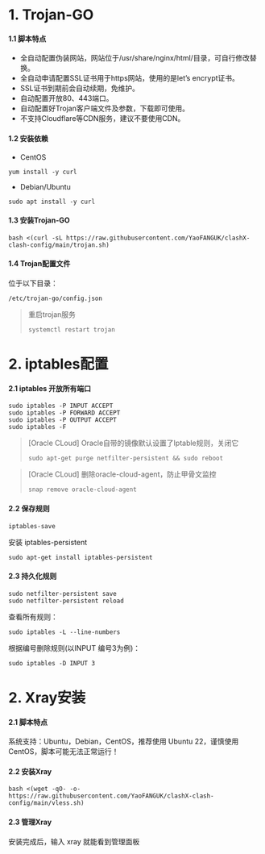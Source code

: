 # 1. Trojan-GO

#### 1.1 脚本特点

- 全自动配置伪装网站，网站位于/usr/share/nginx/html/目录，可自行修改替换。
- 全自动申请配置SSL证书用于https网站，使用的是let’s encrypt证书。
- SSL证书到期前会自动续期，免维护。
- 自动配置开放80、443端口。
- 自动配置好Trojan客户端文件及参数，下载即可使用。
- 不支持Cloudflare等CDN服务，建议不要使用CDN。

#### 1.2 安装依赖

- CentOS

```
yum install -y curl
```

- Debian/Ubuntu

```
sudo apt install -y curl
```

#### 1.3 安装Trojan-GO

```
bash <(curl -sL https://raw.githubusercontent.com/YaoFANGUK/clashX-clash-config/main/trojan.sh)
```

#### 1.4 Trojan配置文件

位于以下目录：

```
/etc/trojan-go/config.json
```

>  重启trojan服务
>
> ```
> systemctl restart trojan
> ```

# 2. iptables配置

#### 2.1 iptables 开放所有端口

```shell
sudo iptables -P INPUT ACCEPT
sudo iptables -P FORWARD ACCEPT
sudo iptables -P OUTPUT ACCEPT
sudo iptables -F
```

> [Oracle CLoud] Oracle自带的镜像默认设置了Iptable规则，关闭它
> ```shell 
> sudo apt-get purge netfilter-persistent && sudo reboot
> ```

> [Oracle CLoud] 删除oracle-cloud-agent，防止甲骨文监控
> ```shell
> snap remove oracle-cloud-agent
> ```

#### 2.2 保存规则

```shell
iptables-save
```

安装 iptables-persistent

```shell
sudo apt-get install iptables-persistent
```

#### 2.3 持久化规则

```shell
sudo netfilter-persistent save
sudo netfilter-persistent reload
```

查看所有规则：
```shell
sudo iptables -L --line-numbers
```
根据编号删除规则(以INPUT 编号3为例)：
```shell
sudo iptables -D INPUT 3
```


# 2. Xray安装

#### 2.1 脚本特点

系统支持：Ubuntu，Debian，CentOS，推荐使用 Ubuntu 22，谨慎使用 CentOS，脚本可能无法正常运行！


#### 2.2 安装Xray

```
bash <(wget -qO- -o- https://raw.githubusercontent.com/YaoFANGUK/clashX-clash-config/main/vless.sh)
```

#### 2.3 管理Xray

安装完成后，输入 xray 就能看到管理面板




